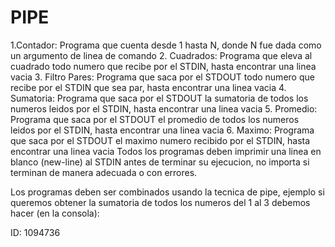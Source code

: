 # PIPE
1.Contador: Programa que cuenta desde 1 hasta N, donde N fue dada como un argumento de linea de comando
2. Cuadrados: Programa que eleva al cuadrado todo numero que recibe por el STDIN, hasta encontrar una linea vacia
3. Filtro Pares: Programa que saca por el STDOUT todo numero que recibe por el STDIN que sea par, hasta encontrar una linea vacia
4. Sumatoria: Programa que saca por el STDOUT la sumatoria de todos los numeros leidos por el STDIN, hasta encontrar una linea vacia
5. Promedio: Programa que saca por el STDOUT el promedio de todos los numeros leidos por el STDIN, hasta encontrar una linea vacia
6. Maximo: Programa que saca por el STDOUT el maximo numero recibido por el STDIN, hasta encontrar una linea vacia
Todos los programas deben imprimir una linea en blanco (new-line) al STDIN antes de terminar su ejecucion, no importa si terminan de manera adecuada o con errores.

Los programas deben ser combinados usando la tecnica de pipe, ejemplo si queremos obtener la sumatoria de todos los numeros del 1 al 3 debemos hacer (en la consola):

ID: 1094736
